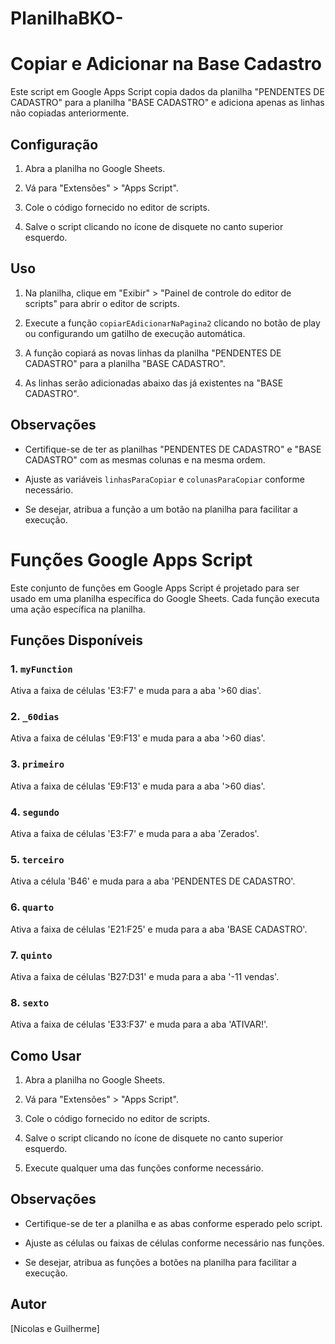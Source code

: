 # PlanilhaBKO-
# Copiar e Adicionar na Base Cadastro

Este script em Google Apps Script copia dados da planilha "PENDENTES DE CADASTRO" para a planilha "BASE CADASTRO" e adiciona apenas as linhas não copiadas anteriormente.

## Configuração

1. Abra a planilha no Google Sheets.

2. Vá para "Extensões" > "Apps Script".

3. Cole o código fornecido no editor de scripts.

4. Salve o script clicando no ícone de disquete no canto superior esquerdo.

## Uso

1. Na planilha, clique em "Exibir" > "Painel de controle do editor de scripts" para abrir o editor de scripts.

2. Execute a função `copiarEAdicionarNaPagina2` clicando no botão de play ou configurando um gatilho de execução automática.

3. A função copiará as novas linhas da planilha "PENDENTES DE CADASTRO" para a planilha "BASE CADASTRO".

4. As linhas serão adicionadas abaixo das já existentes na "BASE CADASTRO".

## Observações

- Certifique-se de ter as planilhas "PENDENTES DE CADASTRO" e "BASE CADASTRO" com as mesmas colunas e na mesma ordem.

- Ajuste as variáveis `linhasParaCopiar` e `colunasParaCopiar` conforme necessário.

- Se desejar, atribua a função a um botão na planilha para facilitar a execução.

# Funções Google Apps Script

Este conjunto de funções em Google Apps Script é projetado para ser usado em uma planilha específica do Google Sheets. Cada função executa uma ação específica na planilha.

## Funções Disponíveis

### 1. `myFunction`

Ativa a faixa de células 'E3:F7' e muda para a aba '>60 dias'.

### 2. `_60dias`

Ativa a faixa de células 'E9:F13' e muda para a aba '>60 dias'.

### 3. `primeiro`

Ativa a faixa de células 'E9:F13' e muda para a aba '>60 dias'.

### 4. `segundo`

Ativa a faixa de células 'E3:F7' e muda para a aba 'Zerados'.

### 5. `terceiro`

Ativa a célula 'B46' e muda para a aba 'PENDENTES DE CADASTRO'.

### 6. `quarto`

Ativa a faixa de células 'E21:F25' e muda para a aba 'BASE CADASTRO'.

### 7. `quinto`

Ativa a faixa de células 'B27:D31' e muda para a aba '-11 vendas'.

### 8. `sexto`

Ativa a faixa de células 'E33:F37' e muda para a aba 'ATIVAR!'.

## Como Usar

1. Abra a planilha no Google Sheets.

2. Vá para "Extensões" > "Apps Script".

3. Cole o código fornecido no editor de scripts.

4. Salve o script clicando no ícone de disquete no canto superior esquerdo.

5. Execute qualquer uma das funções conforme necessário.

## Observações

- Certifique-se de ter a planilha e as abas conforme esperado pelo script.

- Ajuste as células ou faixas de células conforme necessário nas funções.

- Se desejar, atribua as funções a botões na planilha para facilitar a execução.

## Autor

[Nicolas e Guilherme]



